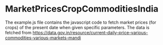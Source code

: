 # MarketPricesCropCommoditiesIndia
The example.js file contains the javascript code to fetch market prices (for crops)  of the present date when given specific parameters. The data is fetched from https://data.gov.in/resource/current-daily-price-various-commodities-various-markets-mandi
